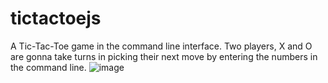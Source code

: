 ﻿# tictactoejs

A Tic-Tac-Toe game in the command line interface. Two players, X and O are gonna take turns in picking their next move by entering the numbers in the command line.
![image](https://github.com/chinjacus/tictactoejs/assets/74126978/6ad40879-a2ee-4620-afe5-20a7f8a350a8)
